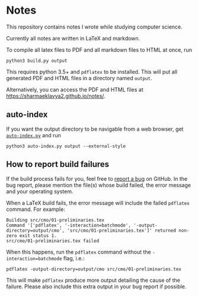 # Notes

This repository contains notes I wrote while studying computer science.

Currently all notes are written in LaTeX and markdown.

To compile all latex files to PDF and all markdown files to HTML at once, run

    python3 build.py output

This requires python 3.5+ and `pdflatex` to be installed.
This will put all generated PDF and HTML files in a directory named `output`.

Alternatively, you can access the PDF and HTML files at <https://sharmaeklavya2.github.io/notes/>.

## auto-index

If you want the output directory to be navigable from a web browser,
get [`auto-index.py`](https://github.com/sharmaeklavya2/auto-index) and run

    python3 auto-index.py output --external-style

## How to report build failures

If the build process fails for you, feel free to
[report a bug](https://github.com/sharmaeklavya2/notes/issues/new) on GitHub.
In the bug report, please mention the file(s) whose build failed, the error message and your operating system.

When a LaTeX build fails, the error message will include the failed `pdflatex` command.
For example:

    Building src/cmo/01-preliminaries.tex
    Command '['pdflatex', '-interaction=batchmode', '-output-directory=output/cmo', 'src/cmo/01-preliminaries.tex']' returned non-zero exit status 1.
    src/cmo/01-preliminaries.tex failed

When this happens, run the `pdflatex` command without the `-interaction=batchmode` flag, i.e.:

    pdflatex -output-directory=output/cmo src/cmo/01-preliminaries.tex

This will make `pdflatex` produce more output detailing the cause of the failure.
Please also include this extra output in your bug report if possible.

